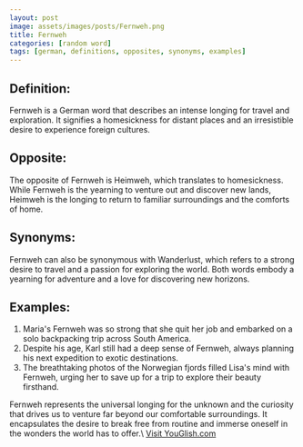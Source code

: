 ```yaml
---
layout: post
image: assets/images/posts/Fernweh.png
title: Fernweh
categories: [random word]
tags: [german, definitions, opposites, synonyms, examples]
---
```


## Definition:
Fernweh is a German word that describes an intense longing for travel and exploration. It signifies a homesickness for distant places and an irresistible desire to experience foreign cultures. 

## Opposite:
The opposite of Fernweh is Heimweh, which translates to homesickness. While Fernweh is the yearning to venture out and discover new lands, Heimweh is the longing to return to familiar surroundings and the comforts of home. 

## Synonyms:
Fernweh can also be synonymous with Wanderlust, which refers to a strong desire to travel and a passion for exploring the world. Both words embody a yearning for adventure and a love for discovering new horizons. 

## Examples:
1. Maria's Fernweh was so strong that she quit her job and embarked on a solo backpacking trip across South America. 
2. Despite his age, Karl still had a deep sense of Fernweh, always planning his next expedition to exotic destinations.
3. The breathtaking photos of the Norwegian fjords filled Lisa's mind with Fernweh, urging her to save up for a trip to explore their beauty firsthand.

Fernweh represents the universal longing for the unknown and the curiosity that drives us to venture far beyond our comfortable surroundings. It encapsulates the desire to break free from routine and immerse oneself in the wonders the world has to offer.\ <a id="yg-widget-0" class="youglish-widget" data-query="Fernweh" data-lang="german" data-components="8412" data-auto-start="0" data-bkg-color="theme_light" data-title="How%20to%20pronounce%20Fernweh%20in%20German"  rel="nofollow" href="https://youglish.com">Visit YouGlish.com</a><script async src="https://youglish.com/public/emb/widget.js" charset="utf-8"></script>